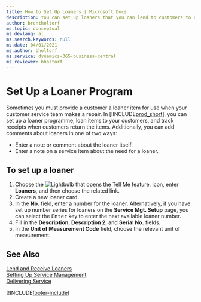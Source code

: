 ```yaml
---
title: How to Set Up Loaners | Microsoft Docs
description: You can set up loaners that you can lend to customers to replace service items while they are in service.
author: brentholtorf
ms.topic: conceptual
ms.devlang: al
ms.search.keywords: null
ms.date: 04/01/2021
ms.author: bholtorf
ms.service: dynamics-365-business-central
ms.reviewer: bholtorf
---
```

# Set Up a Loaner Program
Sometimes you must provide a customer a loaner item for use when your customer service team makes a repair. In [!INCLUDE[prod_short](includes/prod_short.md)], you can set up a loaner programme, loan items to your customers, and track receipts when customers return the items. Additionally, you can add comments about loaners in one of two ways:  
  
* Enter a note or comment about the loaner itself.  
* Enter a note on a service item about the need for a loaner.  

## To set up a loaner  
1. Choose the ![Lightbulb that opens the Tell Me feature.](media/ui-search/search_small.png "Tell me what you want to do") icon, enter **Loaners**, and then choose the related link.  
2. Create a new loaner card. 
3. In the **No.** field, enter a number for the loaner. Alternatively, if you have set up number series for loaners on the **Service Mgt. Setup** page, you can select the <kbd>Enter</kbd> key to enter the next available loaner number.  
4. Fill in the **Description**, **Description 2**, and **Serial No.** fields.  
5. In the **Unit of Measurement Code** field, choose the relevant unit of measurement.  
  
## See Also
[Lend and Receive Loaners](service-how-to-lend-receive-loaners.md)  
[Setting Up Service Management](service-setup-service.md)  
[Delivering Service](service-deliver-service.md)  



[!INCLUDE[footer-include](includes/footer-banner.md)]
